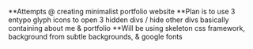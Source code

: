 **Attempts @ creating minimalist portfolio website
**Plan is to use 3 entypo glyph icons to open 3 hidden divs / hide other divs basically containing about me & portfolio
**Will be using skeleton css framework, background from subtle backgrounds, & google fonts

